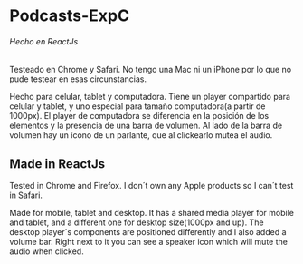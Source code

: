 # Podcasts-ExpC

###### Hecho en ReactJs 
 
Testeado en Chrome y Safari. No tengo una Mac ni un iPhone por lo que no pude testear en esas circunstancias.

Hecho para celular, tablet y computadora.
Tiene un player compartido para celular y tablet, y uno especial para tamaño computadora(a partir de 1000px).
El player de computadora se diferencia en la posición de los elementos y la presencia de una barra de volumen. Al lado de la barra de volumen 
hay un ícono de un parlante, que al clickearlo mutea el audio.


## Made in ReactJs

Tested in Chrome and Firefox. I don´t own any Apple products so I can´t test in Safari.

Made for mobile, tablet and desktop.
It has a shared media player for mobile and tablet, and a different one for desktop size(1000px and up).
The desktop player´s components are positioned differently and I also added a volume bar. Right next to it you can see a speaker icon which will 
mute the audio when clicked.

